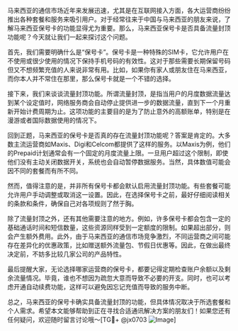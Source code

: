 马来西亚的通信市场近年来发展迅速，尤其是在互联网接入方面，各大运营商纷纷推出各种套餐和服务来吸引用户。对于经常往来于中国与马来西亚的朋友来说，了解马来西亚保号卡的功能显得尤为重要。那么，马来西亚保号卡是否具备流量封顶功能呢？今天就让我们一起来探讨这个问题。

首先，我们需要明确什么是“保号卡”。保号卡是一种特殊的SIM卡，它允许用户在不使用或很少使用的情况下保持手机号码的有效性。这对于那些需要长期保留号码但又不想频繁充值的人来说非常有用。比如，如果你有家人或朋友住在马来西亚，而你本人并不常住在那里，那么保号卡就是一个不错的选择。

接下来，我们来谈谈流量封顶功能。所谓流量封顶，是指当用户的月度数据流量达到某个设定值时，网络服务商会自动停止提供进一步的数据流量，直到下一个月重新开始计费周期为止。这项功能的主要目的是为了防止意外的高额账单，特别是在漫游或者国际数据使用的情况下。

回到正题，马来西亚的保号卡是否真的存在流量封顶功能呢？答案是肯定的。大多数主流运营商如Maxis、Digi和Celcom都提供了这样的服务。以Maxis为例，他们的Prepaid计划通常会有一个固定的月度流量上限。一旦用户超过这个限制，即使他们没有主动关闭数据开关，系统也会自动暂停数据服务。当然，具体数值可能会因不同的套餐而有所不同。

然而，值得注意的是，并非所有保号卡都会默认启用流量封顶功能。有些套餐可能允许用户手动调整或取消这一设置。因此，在选择保号卡之前，最好仔细阅读相关的条款和条件，确保自己对各项规则了然于胸。

除了流量封顶之外，还有其他需要注意的地方。例如，许多保号卡都会包含一定的基础通话时间和短信数量，这些资源同样受到一定额度的限制。如果超出部分，则会产生额外费用。此外，由于马来西亚的通信市场竞争激烈，不同运营商之间可能存在差异化的优惠政策，比如赠送额外流量包、节假日优惠等。因此，在做出最终决定前，不妨多比较几家公司的产品特性。

最后提醒大家，无论选择哪家运营商的保号卡，都要记得定期检查账户余额以及剩余流量情况。毕竟，谁也不想因为疏忽大意而导致不必要的开支。同时，也可以考虑开通自动续费功能，这样可以避免因忘记充值而导致的服务中断。

总之，马来西亚的保号卡确实具备流量封顶的功能，但具体情况取决于所选套餐和个人需求。希望本文能够帮助到正在寻找合适通讯解决方案的朋友们！如果您还有任何疑问，欢迎随时留言讨论哦～[TG💪+ @jx0703 ![Image](https://github.com/user-attachments/assets/dbca1d08-cadb-493c-b0ec-ad6f7a83f270)]